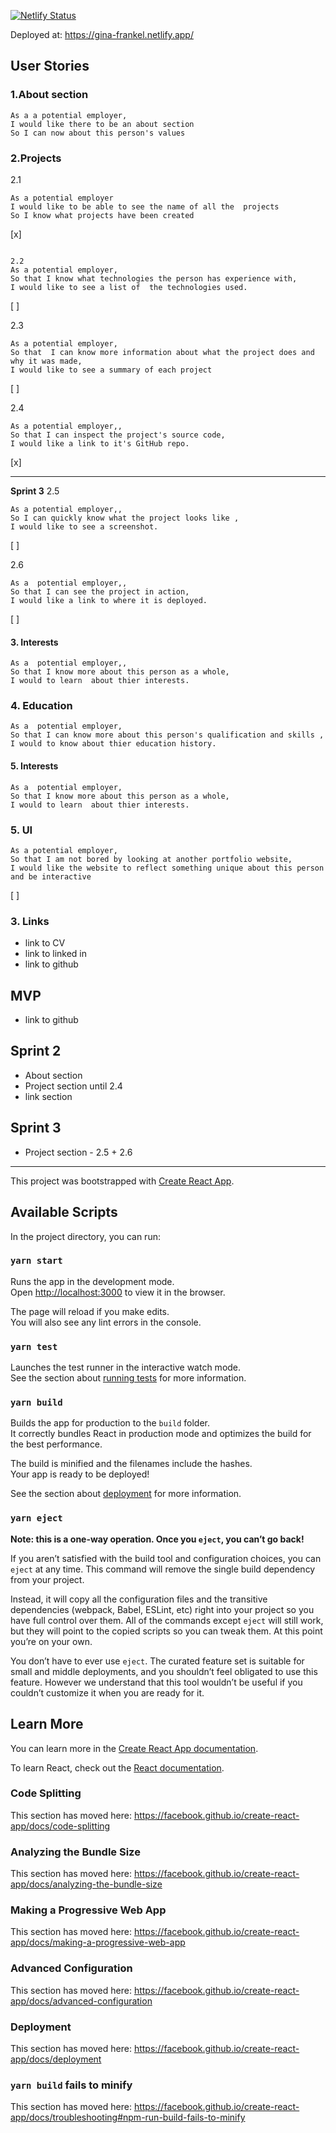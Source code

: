 
[![Netlify Status](https://api.netlify.com/api/v1/badges/c1c15dae-6982-4926-8f50-fc688f9a36ad/deploy-status)](https://app.netlify.com/sites/gina-frankel/deploys)

Deployed at: 
https://gina-frankel.netlify.app/

##  User Stories 

### 1.About section
```
As a a potential employer, 
I would like there to be an about section
So I can now about this person's values
```



### 2.Projects 

2.1
```
As a potential employer  
I would like to be able to see the name of all the  projects   
So I know what projects have been created  
```
[x]

```

2.2
As a potential employer,  
So that I know what technologies the person has experience with,
I would like to see a list of  the technologies used.
```
[ ]

2.3
```
As a potential employer, 
So that  I can know more information about what the project does and why it was made, 
I would like to see a summary of each project 
```
[ ]


2.4
```
As a potential employer,,  
So that I can inspect the project's source code,  
I would like a link to it's GitHub repo.
  ```
[x]

----- 
**Sprint 3**
2.5
```
As a potential employer,,  
So I can quickly know what the project looks like ,  
I would like to see a screenshot.
  ```
[ ]

2.6

```
As a  potential employer,,  
So that I can see the project in action,  
I would like a link to where it is deployed.
```
[ ]



#### 3. Interests 
```
As a  potential employer,,  
So that I know more about this person as a whole,  
I would to learn  about thier interests.
```

### 4. Education 
```
As a  potential employer,
So that I can know more about this person's qualification and skills ,  
I would to know about thier education history.
```

#### 5. Interests 
```
As a  potential employer,
So that I know more about this person as a whole,  
I would to learn  about thier interests.
```

### 5. UI 
```
As a potential employer, 
So that I am not bored by looking at another portfolio website,
I would like the website to reflect something unique about this person and be interactive 
```



[ ]

  ### 3. Links  
- link to CV 
- link to linked in 
- link to github 



### 




## MVP 
- link to github 

## Sprint 2 
- About section
- Project section until 2.4  
- link section  

## Sprint 3 
- Project section - 2.5 + 2.6 



----

This project was bootstrapped with [Create React App](https://github.com/facebook/create-react-app).

## Available Scripts

In the project directory, you can run:

### `yarn start`

Runs the app in the development mode.<br />
Open [http://localhost:3000](http://localhost:3000) to view it in the browser.

The page will reload if you make edits.<br />
You will also see any lint errors in the console.

### `yarn test`

Launches the test runner in the interactive watch mode.<br />
See the section about [running tests](https://facebook.github.io/create-react-app/docs/running-tests) for more information.

### `yarn build`

Builds the app for production to the `build` folder.<br />
It correctly bundles React in production mode and optimizes the build for the best performance.

The build is minified and the filenames include the hashes.<br />
Your app is ready to be deployed!

See the section about [deployment](https://facebook.github.io/create-react-app/docs/deployment) for more information.

### `yarn eject`

**Note: this is a one-way operation. Once you `eject`, you can’t go back!**

If you aren’t satisfied with the build tool and configuration choices, you can `eject` at any time. This command will remove the single build dependency from your project.

Instead, it will copy all the configuration files and the transitive dependencies (webpack, Babel, ESLint, etc) right into your project so you have full control over them. All of the commands except `eject` will still work, but they will point to the copied scripts so you can tweak them. At this point you’re on your own.

You don’t have to ever use `eject`. The curated feature set is suitable for small and middle deployments, and you shouldn’t feel obligated to use this feature. However we understand that this tool wouldn’t be useful if you couldn’t customize it when you are ready for it.

## Learn More

You can learn more in the [Create React App documentation](https://facebook.github.io/create-react-app/docs/getting-started).

To learn React, check out the [React documentation](https://reactjs.org/).

### Code Splitting

This section has moved here: https://facebook.github.io/create-react-app/docs/code-splitting

### Analyzing the Bundle Size

This section has moved here: https://facebook.github.io/create-react-app/docs/analyzing-the-bundle-size

### Making a Progressive Web App

This section has moved here: https://facebook.github.io/create-react-app/docs/making-a-progressive-web-app

### Advanced Configuration

This section has moved here: https://facebook.github.io/create-react-app/docs/advanced-configuration

### Deployment

This section has moved here: https://facebook.github.io/create-react-app/docs/deployment

### `yarn build` fails to minify

This section has moved here: https://facebook.github.io/create-react-app/docs/troubleshooting#npm-run-build-fails-to-minify
